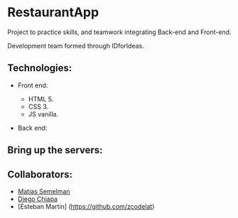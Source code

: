 # RestaurantApp

Project to practice skills, and teamwork integrating Back-end and Front-end.

Development team formed through IDforIdeas.

## Technologies:

- Front end:

  - HTML 5.
  - CSS 3.
  - JS vanilla.

- Back end:

## Bring up the servers:

## Collaborators:

- [Matias Semelman](https://github.com/matiassemelman)
- [Diego Chiapa](https://github.com/dchiapa)
- [Esteban Martin] (https://github.com/zcodelat)
